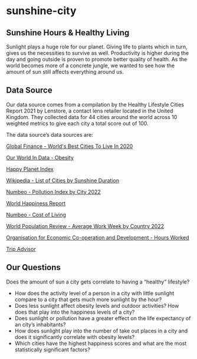 

# sunshine-city

## Sunshine Hours & Healthy Living

Sunlight plays a huge role for our planet. Giving life to plants which in turn, gives us the necessities to survive as well. Productivity is higher during the day and going outside is proven to promote better quality of health. As the world becomes more of a concrete jungle, we wanted to see how the amount of sun still affects everything around us.

## Data Source

Our data source comes from a compilation by the Healthy Lifestyle Cities Report 2021 by Lenstore, a contact lens retailer located in the United Kingdom. They collected data for 44 cities around the world across 10 weighted metrics to give each city a total score out of 100.

The data source’s data sources are:

[Global Finance - World's Best Cities To Live In 2020](https://www.gfmag.com/global-data/non-economic-data/best-cities-to-live)

[Our World In Data - Obesity](https://ourworldindata.org/obesity)

[Happy Planet Index](http://happyplanetindex.org/countries)

[Wikipedia - List of Cities by Sunshine Duration](https://en.wikipedia.org/wiki/List_of_cities_by_sunshine_duration)

[Numbeo - Pollution Index by City 2022](https://www.numbeo.com/pollution/rankings.jsp)

[World Happiness Report](https://worldhappiness.report)

[Numbeo - Cost of Living](https://www.numbeo.com/cost-of-living)

[World Population Review - Average Work Week by Country 2022](https://worldpopulationreview.com/country-rankings/average-work-week-by-country)

[Organisation for Economic Co-operation and Development - Hours Worked](https://data.oecd.org/emp/hours-worked.htm)

[Trip Advisor](https://www.tripadvisor.co.uk)

## Our Questions

Does the amount of sun a city gets correlate to having a “healthy” lifestyle?

- How does the activity level of a person in a city with little sunlight compare to a city that gets much more sunlight by the hour?
- Does less sunlight affect obesity levels and outdoor activities? How does that play into the happiness levels of a city? 
- Does sunlight or pollution have a greater effect on the life expectancy of an city’s inhabitants? 
- How does sunlight play into the number of take out places in a city and does it significantly correlate with obesity levels? 
- Which cities have the highest happiness scores and what are the most statistically significant factors?

